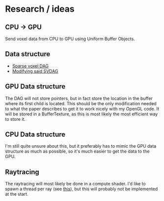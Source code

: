 # Research / ideas

## CPU -> GPU
Send voxel data from CPU to GPU using Uniform Buffer Objects.

## Data structure
* [Sparse voxel DAG](http://www.cse.chalmers.se/~uffe/HighResolutionSparseVoxelDAGs.pdf)
* [Modifying said SVDAG](https://graphics.tudelft.nl/Publications-new/2020/CBE20/ModifyingCompressedVoxels-main.pdf)

## GPU Data structure
The DAG will not store pointers, but in fact store the location in the buffer where its first child is located.
This should be the only modification needed to what the paper describes to get it to work nicely with my OpenGL code.
It will be stored in a BufferTexture, as this is most likely the most efficient way to store it.

## CPU Data structure
I'm still quite unsure about this, but it preferably has to mimic the GPU data structure as much as possible, so it's much easier to get the data to the GPU.

## Raytracing
The raytracing will most likely be done in a compute shader.
I'd like to spawn a thread per ray (see [this](https://research.nvidia.com/sites/default/files/pubs/2013-07_Megakernels-Considered-Harmful/laine2013hpg_paper.pdf)), but this will probably not be implemented at the start.
